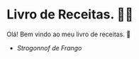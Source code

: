 # Livro de Receitas. :man_cook:

Olá! Bem vindo ao meu livro de receitas. :wave:

- *Strogonnof de Frango*

